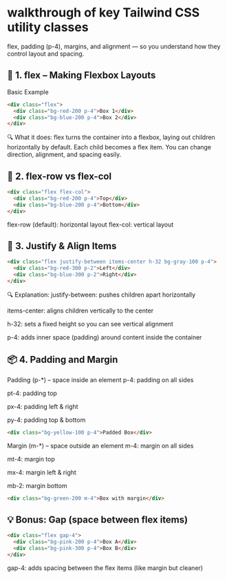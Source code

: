 # walkthrough of key Tailwind CSS utility classes
flex, padding (p-4), margins, and alignment — so you understand how they control layout and spacing.

## 🔧 1. flex – Making Flexbox Layouts
Basic Example
```html
<div class="flex">
  <div class="bg-red-200 p-4">Box 1</div>
  <div class="bg-blue-200 p-4">Box 2</div>
</div>
```
🔍 What it does:
flex turns the container into a flexbox, laying out children horizontally by default.
Each child becomes a flex item.
You can change direction, alignment, and spacing easily.

## 🔄 2. flex-row vs flex-col
```html
<div class="flex flex-col">
  <div class="bg-red-200 p-4">Top</div>
  <div class="bg-blue-200 p-4">Bottom</div>
</div>
```
flex-row (default): horizontal layout
flex-col: vertical layout

## 🎯 3. Justify & Align Items
```html
<div class="flex justify-between items-center h-32 bg-gray-100 p-4">
  <div class="bg-red-300 p-2">Left</div>
  <div class="bg-blue-300 p-2">Right</div>
</div>
```
🔍 Explanation:
justify-between: pushes children apart horizontally

items-center: aligns children vertically to the center

h-32: sets a fixed height so you can see vertical alignment

p-4: adds inner space (padding) around content inside the container

## 📦 4. Padding and Margin
Padding (p-*) – space inside an element
p-4: padding on all sides

pt-4: padding top

px-4: padding left & right

py-4: padding top & bottom

```html
<div class="bg-yellow-100 p-4">Padded Box</div>
```
Margin (m-*) – space outside an element
m-4: margin on all sides

mt-4: margin top

mx-4: margin left & right

mb-2: margin bottom

```html
<div class="bg-green-200 m-4">Box with margin</div>
```
## 💡 Bonus: Gap (space between flex items)
```html
<div class="flex gap-4">
  <div class="bg-pink-200 p-4">Box A</div>
  <div class="bg-pink-300 p-4">Box B</div>
</div>
```
gap-4: adds spacing between the flex items (like margin but cleaner)

